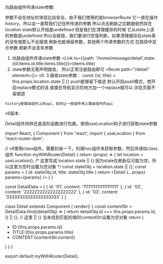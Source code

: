 
向路由组件传递state参数:

   参数不会在地址栏体现比较安全，由于我们使用的是browserRoute 它一直在操作history，所以会一直帮我们记住所传递的参数  所以点击刷新之后数据依然存在
    location.state默认开始是undefined
   但是我们在清理缓存的时候 它从state上读的参数是undefined 所以会报错，我们要进行空值判断，如果清理缓存后state真的没有值那么不会报错
   刷新也能保留参数，其他两个传递参数的方式 在路径中显示参数 刷新不会丢失参数

  1. 向路由组件传递state参数
    <Link to={{path: '/home/message/detail',state:{id:items.id,title:items.title}}}>{items.title}</Link>
  2. state参数无需声明接收， 所以正常注册路由即可
      <Route path="/detail" element={<Detail />}></Route>
    v5: <Route path="/home/message/detail" component={Detail}/>
  3.接收state参数：
    const {id, title} = this.props.location.state || {}
  push能够留下痕迹  默认开启push模式，想开启replace模式的话 直接在导航显示的地方<Link>加一个replace就可以  浏览页面不留痕迹 




    history是路由组件上的api，如何让一般组件用上路由组件的api

v6版本:

Detail组件同样还是高阶函数进行包裹。使用useLocation钩子进行获取state参数

import React, { Component } from 'react';
import { useLocation } from 'react-router-dom';

// v6使用class组件。需要封装一下。利用hoc组件来获取参数，然后传递给class组件
function myWithRouter(Detail) {
  return (props) => {
    let location = useLocation();
    /*
      这里写成 location.state || {}
      因为state在刷新后可能为空，所以这里为空时设置为空对象
    */
    const stateObj = location.state || {};
    const params = {
      id: stateObj.id,
      title: stateObj.title
    }
    return <Detail {...props} params={params} />
  }
}

const DetailData = [
  { id: '01', content: '11111111111111111111' },
  { id: '02', content: '22222222222222222222' },
  { id: '03', content: '33333333333333333333' }
]

class Detail extends Component {
  render() {
    const contentStr = DetailData.find((detailObj) => {
      return detailObj.id === this.props.params.id;
    }) || {}; // 这里 || {} 当未找到匹配的值时contentStr设置为空对象
   return (
    <ul>
      <li>ID:{this.props.params.id}</li>
      <li>TITLE:{this.props.params.title}</li>
      <li>CONTENT:{contentStr.content}</li>
     </ul>
     )
  }
}

export default myWithRouter(Detail);